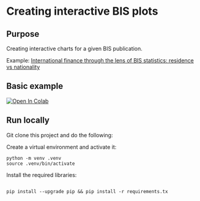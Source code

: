 # Creating interactive BIS plots

## Purpose
Creating interactive charts for a given BIS publication.

Example: [International finance through the lens of BIS statistics: residence vs nationality](https://www.bis.org/publ/qtrpdf/r_qt2403f.htm)

## Basic example

[![Open In Colab](https://colab.research.google.com/assets/colab-badge.svg)](https://colab.research.google.com/github//lucahuesler/bis_graphs/blob/main/example.ipynb)


## Run locally

Git clone this project and do the following:

Create a virtual environment and activate it:
```
python -m venv .venv
source .venv/bin/activate
```

Install the required libraries:

```

pip install --upgrade pip && pip install -r requirements.tx
```








